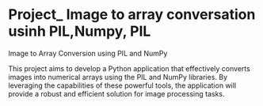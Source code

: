# Project_  Image to array conversation usinh PIL,Numpy, PIL
Image to Array Conversion using PIL and NumPy

This project aims to develop a Python application that effectively converts images into numerical arrays using the PIL and NumPy libraries. By leveraging the capabilities of these powerful tools, the application will provide a robust and efficient solution for image processing tasks.
